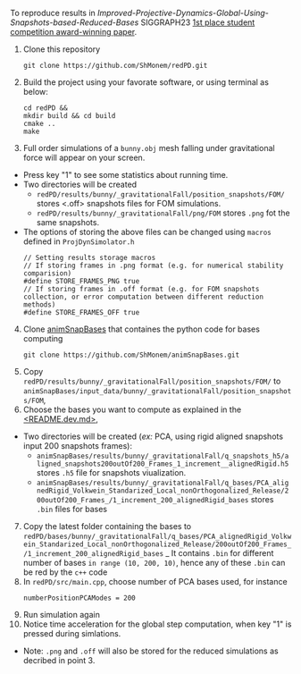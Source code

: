 
 To reproduce results in *Improved-Projective-Dynamics-Global-Using-Snapshots-based-Reduced-Bases* SIGGRAPH23 [1st place student competition award-winning paper](https://dl.acm.org/doi/10.1145/3588028.3603665).

 1. Clone this repository 									
	``` 
	git clone https://github.com/ShMonem/redPD.git
	```
2. Build the project using your favorate software, or using terminal as below:
	```
   cd redPD &&
   mkdir build && cd build 
   cmake ..
   make
    ```
3. Full order simulations of a `bunny.obj` mesh falling under gravitational force will appear on your screen.
  - Press key "1" to see some statistics about running time.
  - Two directories will be created
	- `redPD/results/bunny/_gravitationalFall/position_snapshots/FOM/` stores <.off> snapshots files for FOM simulations.
  	- `redPD/results/bunny/_gravitationalFall/png/FOM` stores `.png` fot the same snapshots.  
  - The options of storing the above files can be changed using `macros` defined in `ProjDynSimolator.h`
	```
	// Setting results storage macros
	// If storing frames in .png format (e.g. for numerical stability comparision)
	#define STORE_FRAMES_PNG true
	// If storing frames in .off format (e.g. for FOM snapshots collection, or error computation between different reduction methods)
	#define STORE_FRAMES_OFF true
	```
4. Clone [animSnapBases](https://github.com/ShMonem/animSnapBases) that containes the python code for bases computing
	```
	git clone https://github.com/ShMonem/animSnapBases.git
	```
5. Copy `redPD/results/bunny/_gravitationalFall/position_snapshots/FOM/` to `animSnapBases/input_data/bunny/_gravitationalFall/position_snapshots/FOM`,
6. Choose the bases you want to compute as explained in the [<README.dev.md>](https://github.com/ShMonem/animSnapBases/blob/main/config/README.dev.md),
  - Two directories will be created (*ex:* PCA, using rigid aligned snapshots input 200 snapshots frames):
	- `animSnapBases/results/bunny/_gravitationalFall/q_snapshots_h5/aligned_snapshots200outOf200_Frames_1_increment__alignedRigid.h5` stores `.h5` file for snapshots viualization.
	- `animSnapBases/results/bunny/_gravitationalFall/q_bases/PCA_alignedRigid_Volkwein_Standarized_Local_nonOrthogonalized_Release/200outOf200_Frames_/1_increment_200_alignedRigid_bases` stores `.bin` files for bases
7. Copy the latest folder containing the bases to `redPD/bases/bunny/_gravitationalFall/q_bases/PCA_alignedRigid_Volkwein_Standarized_Local_nonOrthogonalized_Release/200outOf200_Frames_/1_increment_200_alignedRigid_bases`
  _ It contains `.bin` for different number of bases `in range (10, 200, 10)`, hence any of these `.bin` can be red by the `c++` code 
8. In `redPD/src/main.cpp`, choose number of PCA bases used, for instance
	```
	numberPositionPCAModes = 200
    ```
9. Run simulation again 
10. Notice time acceleration for the global step computation, when key "1" is pressed during simlations.
  - Note: `.png` and `.off` will also be stored for the reduced simulations as decribed in point 3.
